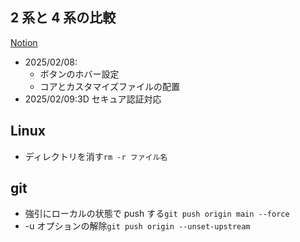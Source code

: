 ## 2 系と 4 系の比較

[Notion](https://www.notion.so/3D-195d66877e088046832cf1a8a142aa3a?pvs=4)

- 2025/02/08:
  - ボタンのホバー設定
  - コアとカスタマイズファイルの配置
- 2025/02/09:3D セキュア認証対応

## Linux

- ディレクトリを消す`rm -r ファイル名`

## git

- 強引にローカルの状態で push する`git push origin main --force`
- -u オプションの解除`git push origin --unset-upstream`
